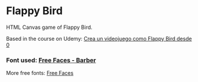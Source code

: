# Flappy Bird

HTML Canvas game of Flappy Bird.

Based in the course on Udemy: [Crea un videojuego como Flappy Bird desde 0](https://www.udemy.com/course/crea-un-videojuego-como-flappybird-desde-0/)

### Font used: [Free Faces - Barber](https://www.freefaces.gallery/typefaces/barber)

More free fonts: [Free Faces](https://www.freefaces.gallery/)